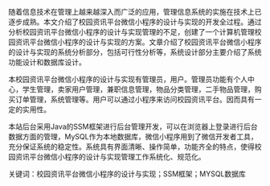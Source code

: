 随着信息技术在管理上越来越深入而广泛的应用，管理信息系统的实施在技术上已逐步成熟。本文介绍了校园资讯平台微信小程序的设计与实现的开发全过程。通过分析校园资讯平台微信小程序的设计与实现管理的不足，创建了一个计算机管理校园资讯平台微信小程序的设计与实现的方案。文章介绍了校园资讯平台微信小程序的设计与实现的系统分析部分，包括可行性分析等，系统设计部分主要介绍了系统功能设计和数据库设计。

本校园资讯平台微信小程序的设计与实现有管理员，用户。管理员功能有个人中心，学生管理，卖家用户管理，兼职信息管理，物品分类管理，二手物品管理，购买订单管理，系统管理等。用户可以通过小程序来访问校园资讯平台。因而具有一定的实用性。

本站后台采用Java的SSM框架进行后台管理开发，可以在浏览器上登录进行后台数据方面的管理，MySQL作为本地数据库，微信小程序用到了微信开发者工具，充分保证系统的稳定性。系统具有界面清晰、操作简单，功能齐全的特点，使得校园资讯平台微信小程序的设计与实现管理工作系统化、规范化。

关键词：校园资讯平台微信小程序的设计与实现；SSM框架；MYSQL数据库
